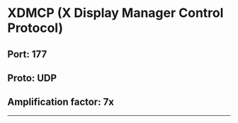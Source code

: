 # XDMCP (X Display Manager Control Protocol)

## Port: 177

## Proto: UDP

## Amplification factor: 7x

---

